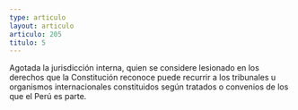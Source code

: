 ```yaml
---
type: articulo
layout: articulo
articulo: 205
titulo: 5
---
```

Agotada la jurisdicción interna, quien se considere lesionado en los derechos que la Constitución reconoce puede recurrir a los tribunales u organismos internacionales constituidos según tratados o convenios de los que el Perú es parte.